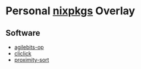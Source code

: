 # Personal [nixpkgs](https://github.com/NixOS/nixpkgs) Overlay

## Software

* [agilebits-op](https://app-updates.agilebits.com/product_history/CLI2)
* [cliclick](https://github.com/BlueM/cliclick)
* [proximity-sort](https://github.com/jonhoo/proximity-sort)
